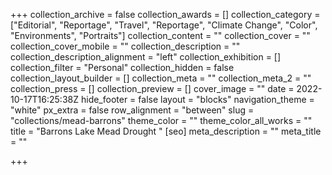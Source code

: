 +++
collection_archive = false
collection_awards = []
collection_category = ["Editorial", "Reportage", "Travel", "Reportage", "Climate Change", "Color", "Environments", "Portraits"]
collection_content = ""
collection_cover = ""
collection_cover_mobile = ""
collection_description = ""
collection_description_alignment = "left"
collection_exhibition = []
collection_filter = "Personal"
collection_hidden = false
collection_layout_builder = []
collection_meta = ""
collection_meta_2 = ""
collection_press = []
collection_preview = []
cover_image = ""
date = 2022-10-17T16:25:38Z
hide_footer = false
layout = "blocks"
navigation_theme = "white"
px_extra = false
row_alignment = "between"
slug = "collections/mead-barrons"
theme_color = ""
theme_color_all_works = ""
title = "Barrons Lake Mead Drought "
[seo]
meta_description = ""
meta_title = ""

+++
